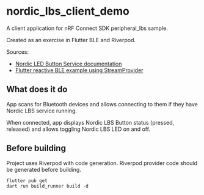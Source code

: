 # nordic_lbs_client_demo

A client application for nRF Connect SDK peripheral_lbs sample.

Created as an exercise in Flutter BLE and Riverpod.

Sources:

* [Nordic LED Button Service documentation](https://developer.nordicsemi.com/nRF_Connect_SDK/doc/latest/nrf/libraries/bluetooth_services/services/lbs.html)
* [Flutter reactive BLE example using StreamProvider](https://github.com/ubiqueIoT/flutter-reactive-ble-example/tree/master)

## What does it do

App scans for Bluetooth devices and allows connecting to them if they have Nordic LBS service
running.

When connected, app displays Nordic LBS Button status (pressed, released) and allows toggling Nordic
LBS LED on and off.

## Before building

Project uses Riverpod with code generation.
Riverpod provider code should be generated before building.

```shell
flutter pub get
dart run build_runner build -d 
```
